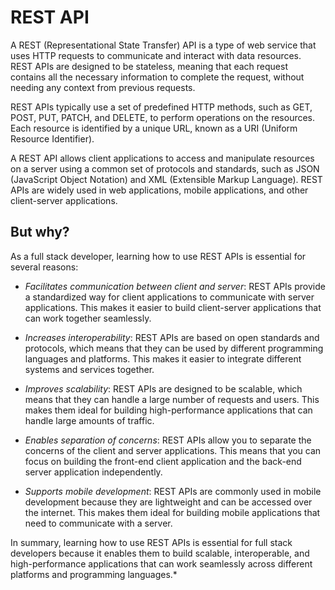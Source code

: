 # REST API

A REST (Representational State Transfer) API is a type of web service that uses HTTP requests to communicate and interact with data resources. REST APIs are designed to be stateless, meaning that each request contains all the necessary information to complete the request, without needing any context from previous requests.

REST APIs typically use a set of predefined HTTP methods, such as GET, POST, PUT, PATCH, and DELETE, to perform operations on the resources. Each resource is identified by a unique URL, known as a URI (Uniform Resource Identifier).

A REST API allows client applications to access and manipulate resources on a server using a common set of protocols and standards, such as JSON (JavaScript Object Notation) and XML (Extensible Markup Language). REST APIs are widely used in web applications, mobile applications, and other client-server applications.

## But why?

As a full stack developer, learning how to use REST APIs is essential for several reasons:

* _Facilitates communication between client and server_: REST APIs provide a standardized way for client applications to communicate with server applications. This makes it easier to build client-server applications that can work together seamlessly.

* _Increases interoperability_: REST APIs are based on open standards and protocols, which means that they can be used by different programming languages and platforms. This makes it easier to integrate different systems and services together.

* _Improves scalability_: REST APIs are designed to be scalable, which means that they can handle a large number of requests and users. This makes them ideal for building high-performance applications that can handle large amounts of traffic.

* _Enables separation of concerns_: REST APIs allow you to separate the concerns of the client and server applications. This means that you can focus on building the front-end client application and the back-end server application independently.

* _Supports mobile development_: REST APIs are commonly used in mobile development because they are lightweight and can be accessed over the internet. This makes them ideal for building mobile applications that need to communicate with a server.

In summary, learning how to use REST APIs is essential for full stack developers because it enables them to build scalable, interoperable, and high-performance applications that can work seamlessly across different platforms and programming languages.* 
